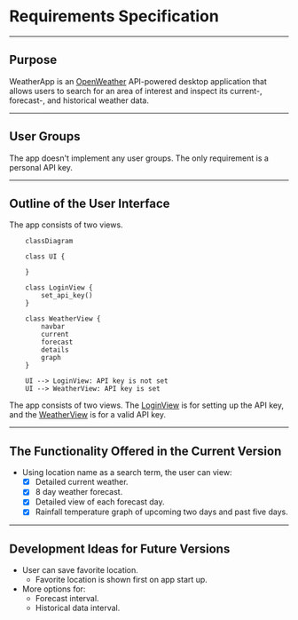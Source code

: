 # Requirements Specification

---

## Purpose

WeatherApp is an [OpenWeather](https://openweathermap.org/api) API-powered desktop application that allows users to search for an area of interest and inspect its current-, forecast-, and historical weather data.

---

## User Groups

The app doesn't implement any user groups. The only requirement is a personal API key.

---

## Outline of the User Interface

The app consists of two views.

```mermaid
    classDiagram

    class UI {

    }

    class LoginView {
        set_api_key()
    }

    class WeatherView {
        navbar
        current
        forecast
        details
        graph
    }

    UI --> LoginView: API key is not set
    UI --> WeatherView: API key is set
```

The app consists of two views. The [LoginView](../src/ui/views/login_view.py) is for setting up the API key, and the [WeatherView](../src/ui/views/weather_view.py) is for a valid API key.

---

## The Functionality Offered in the Current Version

- Using location name as a search term, the user can view:
    - [x] Detailed current weather.
    - [x] 8 day weather forecast.
    - [x] Detailed view of each forecast day.
    - [x] Rainfall temperature graph of upcoming two days and past five days.

---

## Development Ideas for Future Versions

- User can save favorite location.
    - Favorite location is shown first on app start up.
- More options for:
    - Forecast interval.
    - Historical data interval.